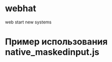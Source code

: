 # webhat
web start 
new systems
# Пример использования native_maskedinput.js

<script>
  document.addEventListener('DOMContentLoaded', () => {
    new PhoneMask("input[type='tel']", {
      pattern: '+375(__)___-__-__',
      placeholderChar: '_',
      prefix: '+375',
      autofillFrom: 'localStorage'
    });
  });
</script>
